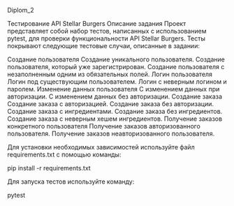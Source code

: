 Diplom_2

Тестирование API Stellar Burgers
Описание задания
Проект представляет собой набор тестов, написанных с использованием pytest, для проверки функциональности API Stellar Burgers. Тесты покрывают следующие тестовые случаи, описанные в задании:

Создание пользователя
Создание уникального пользователя.
Создание пользователя, который уже зарегистрирован.
Создание пользователя с незаполненным одним из обязательных полей.
Логин пользователя
Логин под существующим пользователем.
Логин с неверным логином и паролем.
Изменение данных пользователя
С изменением данных при авторизации.
С изменением данных без авторизации.
Создание заказа
Создание заказа с авторизацией.
Создание заказа без авторизации.
Создание заказа с ингредиентами.
Создание заказа без ингредиентов.
Создание заказа с неверным хешем ингредиентов.
Получение заказов конкретного пользователя
Получение заказов авторизованного пользователя.
Получение заказов неавторизованного пользователя.

Для установки необходимых зависимостей используйте файл requirements.txt с помощью команды:

pip install -r requirements.txt

Для запуска тестов используйте команду:

pytest
